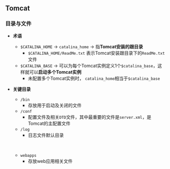 ## Tomcat



### 目录与文件

+ **术语**
  + `$CATALINA_HOME` → `catalina_home` → 指**Tomcat安装的跟目录**
    + `$CATALINA_HOME/ReadMe.txt` 表示Tomcat安装跟目录下的`ReadMe.txt`文件
  + `$CATALINA_BASE` → 可以为每个Tomcat实例定义1个`$catalina_base`，这样就可以**启动多个Tomcat实例**
    + 未配置多个Tomcat实例时， `catalina_home`相当于`$catalina_base`


+ **关键目录**

  + `/bin`
    + 存放用于启动及关闭的文件
  + `/conf`
    + 配置文件及相关`DTD`文件，其中最重要的文件是`server.xml`，是Tomcat的主配置文件
  + `/log`
    + 日志文件默认目录

  ​	 

  + `webapps`
    + 存放web应用相关文件

​	

